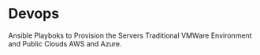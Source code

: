 # Devops
Ansible Playboks to Provision the Servers  Traditional VMWare Environment and Public Clouds AWS and Azure.
